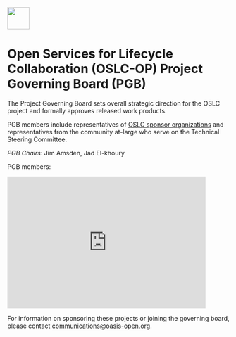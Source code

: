 <img src="oslc-logo.png" width="50">

<h1>Open Services for Lifecycle Collaboration (OSLC-OP) Project Governing Board (PGB)</h1>

<p>The Project Governing Board sets overall strategic direction for the OSLC project and formally approves released work products.</p> 
  
<p>PGB members include representatives of <a href="https://open-services.net/about/#sponsors">OSLC sponsor organizations</a> and representatives from the community at-large who serve on the Technical Steering Committee.</p>

<p><i>PGB Chairs</i>: Jim Amsden, Jad	El-khoury</p>

<p>PGB members:</p>

<p><iframe src="https://docs.google.com/spreadsheets/d/e/2PACX-1vT38MUZFWO1ISzQWC6wSulN7IJCmYdSOIxBiofgO4c8mRF0hOuLEO59bW6McK2Lm0DgJkpaPLAf38AI/pubhtml?gid=1615939633&amp;single=true&amp;widget=true&amp;headers=false" style="border-style: none; width: 450px; height: 300px" title="OSLC Project Governing Board members"></iframe></p>

<p>For information on sponsoring these projects or joining the governing board, please contact <a href="mailto:communications@oasis-open.org">communications@oasis-open.org</a>.</p>
